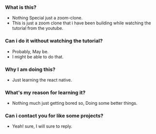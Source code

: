 ### What is this?

- Nothing Special just a zoom-clone.
- This is just a zoom clone that i have been building while watching the tutorial from the youtube.

### Can i do it without watching the tutorial?

- Probably, May be.
- I might be able to do that.

### Why I am doing this?

- Just learning the react native.

### What's my reason for learning it?

- Nothing much just getting bored so, Doing some better things.

### Can i contact you for like some projects?

- Yeah! sure, I will sure to reply.
